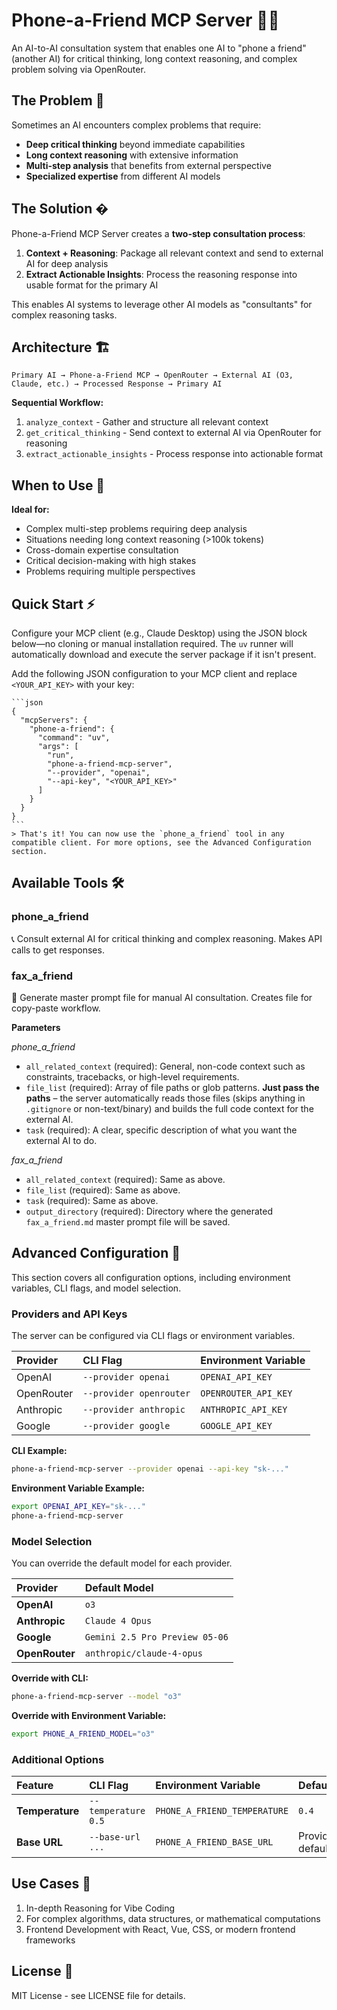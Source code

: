 # Phone-a-Friend MCP Server 🧠📞

An AI-to-AI consultation system that enables one AI to "phone a friend" (another AI) for critical thinking, long context reasoning, and complex problem solving via OpenRouter.

## The Problem 🤔

Sometimes an AI encounters complex problems that require:
- **Deep critical thinking** beyond immediate capabilities
- **Long context reasoning** with extensive information
- **Multi-step analysis** that benefits from external perspective
- **Specialized expertise** from different AI models

## The Solution �

Phone-a-Friend MCP Server creates a **two-step consultation process**:

1. **Context + Reasoning**: Package all relevant context and send to external AI for deep analysis
2. **Extract Actionable Insights**: Process the reasoning response into usable format for the primary AI

This enables AI systems to leverage other AI models as "consultants" for complex reasoning tasks.

## Architecture 🏗️

```
Primary AI → Phone-a-Friend MCP → OpenRouter → External AI (O3, Claude, etc.) → Processed Response → Primary AI
```

**Sequential Workflow:**
1. `analyze_context` - Gather and structure all relevant context
2. `get_critical_thinking` - Send context to external AI via OpenRouter for reasoning
3. `extract_actionable_insights` - Process response into actionable format

## When to Use 🎯

**Ideal for:**
- Complex multi-step problems requiring deep analysis
- Situations needing long context reasoning (>100k tokens)
- Cross-domain expertise consultation
- Critical decision-making with high stakes
- Problems requiring multiple perspectives

## Quick Start ⚡

Configure your MCP client (e.g., Claude Desktop) using the JSON block below—no cloning or manual installation required.
The `uv` runner will automatically download and execute the server package if it isn't present.

Add the following JSON configuration to your MCP client and replace `<YOUR_API_KEY>` with your key:

    ```json
    {
      "mcpServers": {
        "phone-a-friend": {
          "command": "uv",
          "args": [
            "run",
            "phone-a-friend-mcp-server",
            "--provider", "openai",
            "--api-key", "<YOUR_API_KEY>"
          ]
        }
      }
    }
    ```
    > That's it! You can now use the `phone_a_friend` tool in any compatible client. For more options, see the Advanced Configuration section.

## Available Tools 🛠️

### phone_a_friend
📞 Consult external AI for critical thinking and complex reasoning. Makes API calls to get responses.

### fax_a_friend
📠 Generate master prompt file for manual AI consultation. Creates file for copy-paste workflow.

**Parameters**

*phone_a_friend*

- `all_related_context` (required): General, non-code context such as constraints, tracebacks, or high-level requirements.
- `file_list` (required): Array of file paths or glob patterns. **Just pass the paths** – the server automatically reads those files (skips anything in `.gitignore` or non-text/binary) and builds the full code context for the external AI.
- `task` (required): A clear, specific description of what you want the external AI to do.

*fax_a_friend*

- `all_related_context` (required): Same as above.
- `file_list` (required): Same as above.
- `task` (required): Same as above.
- `output_directory` (required): Directory where the generated `fax_a_friend.md` master prompt file will be saved.

## Advanced Configuration 🔧

This section covers all configuration options, including environment variables, CLI flags, and model selection.

### Providers and API Keys

The server can be configured via CLI flags or environment variables.

| Provider | CLI Flag | Environment Variable |
| :--- | :--- | :--- |
| OpenAI | `--provider openai` | `OPENAI_API_KEY` |
| OpenRouter | `--provider openrouter` | `OPENROUTER_API_KEY` |
| Anthropic | `--provider anthropic` | `ANTHROPIC_API_KEY` |
| Google | `--provider google` | `GOOGLE_API_KEY` |

**CLI Example:**
```bash
phone-a-friend-mcp-server --provider openai --api-key "sk-..."
```

**Environment Variable Example:**
```bash
export OPENAI_API_KEY="sk-..."
phone-a-friend-mcp-server
```

### Model Selection

You can override the default model for each provider.

| Provider | Default Model |
| :--- | :--- |
| **OpenAI** | `o3` |
| **Anthropic** | `Claude 4 Opus` |
| **Google** | `Gemini 2.5 Pro Preview 05-06` |
| **OpenRouter**| `anthropic/claude-4-opus` |

**Override with CLI:**
```bash
phone-a-friend-mcp-server --model "o3"
```

**Override with Environment Variable:**
```bash
export PHONE_A_FRIEND_MODEL="o3"
```

### Additional Options

| Feature | CLI Flag | Environment Variable | Default |
| :--- | :--- | :--- | :--- |
| **Temperature** | `--temperature 0.5` | `PHONE_A_FRIEND_TEMPERATURE` | `0.4` |
| **Base URL** | `--base-url ...` | `PHONE_A_FRIEND_BASE_URL` | Provider default |

## Use Cases 🎯

1. In-depth Reasoning for Vibe Coding
2. For complex algorithms, data structures, or mathematical computations
3. Frontend Development with React, Vue, CSS, or modern frontend frameworks

## License 📄

MIT License - see LICENSE file for details.
